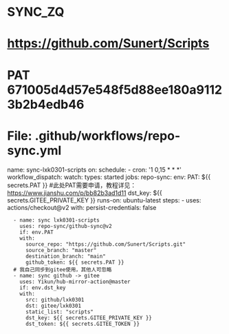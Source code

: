 # SYNC_ZQ
# https://github.com/Sunert/Scripts
# PAT 671005d4d57e548f5d88ee180a91123b2b4edb46

# File: .github/workflows/repo-sync.yml
name: sync-lxk0301-scripts
on:
  schedule:
    - cron: '1 0,15 * * *'
  workflow_dispatch:
  watch:
    types: started
jobs:
  repo-sync:
    env:
      PAT: ${{ secrets.PAT }} #此处PAT需要申请，教程详见：https://www.jianshu.com/p/bb82b3ad1d11
      dst_key: ${{ secrets.GITEE_PRIVATE_KEY }}
    runs-on: ubuntu-latest
    steps:
      - uses: actions/checkout@v2
        with:
          persist-credentials: false

      - name: sync lxk0301-scripts
        uses: repo-sync/github-sync@v2
        if: env.PAT
        with:
          source_repo: "https://github.com/Sunert/Scripts.git"
          source_branch: "master"
          destination_branch: "main"
          github_token: ${{ secrets.PAT }}
      # 我自己同步到gitee使用，其他人可忽略
      - name: sync github -> gitee
        uses: Yikun/hub-mirror-action@master
        if: env.dst_key
        with:
          src: github/lxk0301
          dst: gitee/lxk0301
          static_list: "scripts"
          dst_key: ${{ secrets.GITEE_PRIVATE_KEY }}
          dst_token: ${{ secrets.GITEE_TOKEN }}
